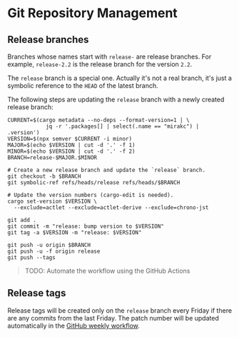 # Git Repository Management

## Release branches

Branches whose names start with `release-` are release branches.  For example,
`release-2.2` is the release branch for the version `2.2`.

The `release` branch is a special one.  Actually it's not a real branch,  it's
just a symbolic reference to the `HEAD` of the latest branch.

The following steps are updating the `release` branch with a newly created
release branch:

```shell
CURRENT=$(cargo metadata --no-deps --format-version=1 | \
            jq -r '.packages[] | select(.name == "mirakc") | .version')
VERSION=$(npx semver $CURRENT -i minor)
MAJOR=$(echo $VERSION | cut -d '.' -f 1)
MINOR=$(echo $VERSION | cut -d '.' -f 2)
BRANCH=release-$MAJOR.$MINOR

# Create a new release branch and update the `release` branch.
git checkout -b $BRANCH
git symbolic-ref refs/heads/release refs/heads/$BRANCH

# Update the version numbers (cargo-edit is needed).
cargo set-version $VERSION \
  --exclude=actlet --exclude=actlet-derive --exclude=chrono-jst

git add .
git commit -m "release: bump version to $VERSION"
git tag -a $VERSION -m "release: $VERSION"

git push -u origin $BRANCH
git push -u -f origin release
git push --tags
```

> TODO: Automate the workflow using the GitHub Actions

## Release tags

Release tags will be created only on the `release` branch every Friday if there
are any commits from the last Friday.  The patch number will be updated
automatically in the [GitHub weekly workflow].

[GitHub weekly workflow]: https://github.com/mirakc/mirakc/actions/workflows/weekly.yml
